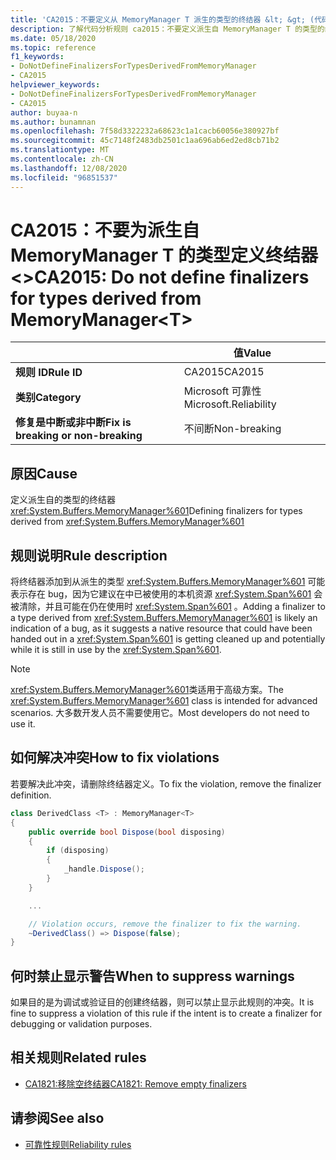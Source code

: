```yaml
---
title: 'CA2015：不要定义从 MemoryManager T 派生的类型的终结器 &lt; &gt; (代码分析) '
description: 了解代码分析规则 ca2015：不要定义派生自 MemoryManager T 的类型的终结器 &lt;&gt;
ms.date: 05/18/2020
ms.topic: reference
f1_keywords:
- DoNotDefineFinalizersForTypesDerivedFromMemoryManager
- CA2015
helpviewer_keywords:
- DoNotDefineFinalizersForTypesDerivedFromMemoryManager
- CA2015
author: buyaa-n
ms.author: bunamnan
ms.openlocfilehash: 7f58d3322232a68623c1a1cacb60056e380927bf
ms.sourcegitcommit: 45c7148f2483db2501c1aa696ab6ed2ed8cb71b2
ms.translationtype: MT
ms.contentlocale: zh-CN
ms.lasthandoff: 12/08/2020
ms.locfileid: "96851537"
---
```

# <a name="ca2015-do-not-define-finalizers-for-types-derived-from-memorymanagerlttgt"></a><span data-ttu-id="28359-103">CA2015：不要为派生自 MemoryManager T 的类型定义终结器 &lt;&gt;</span><span class="sxs-lookup"><span data-stu-id="28359-103">CA2015: Do not define finalizers for types derived from MemoryManager&lt;T&gt;</span></span>

| | <span data-ttu-id="28359-104">值</span><span class="sxs-lookup"><span data-stu-id="28359-104">Value</span></span> |
|-|-|
| <span data-ttu-id="28359-105">**规则 ID**</span><span class="sxs-lookup"><span data-stu-id="28359-105">**Rule ID**</span></span> |<span data-ttu-id="28359-106">CA2015</span><span class="sxs-lookup"><span data-stu-id="28359-106">CA2015</span></span>|
| <span data-ttu-id="28359-107">**类别**</span><span class="sxs-lookup"><span data-stu-id="28359-107">**Category**</span></span> |<span data-ttu-id="28359-108">Microsoft 可靠性</span><span class="sxs-lookup"><span data-stu-id="28359-108">Microsoft.Reliability</span></span>|
| <span data-ttu-id="28359-109">**修复是中断或非中断**</span><span class="sxs-lookup"><span data-stu-id="28359-109">**Fix is breaking or non-breaking**</span></span> |<span data-ttu-id="28359-110">不间断</span><span class="sxs-lookup"><span data-stu-id="28359-110">Non-breaking</span></span>|

## <a name="cause"></a><span data-ttu-id="28359-111">原因</span><span class="sxs-lookup"><span data-stu-id="28359-111">Cause</span></span>

<span data-ttu-id="28359-112">定义派生自的类型的终结器 <xref:System.Buffers.MemoryManager%601></span><span class="sxs-lookup"><span data-stu-id="28359-112">Defining finalizers for types derived from <xref:System.Buffers.MemoryManager%601></span></span>

## <a name="rule-description"></a><span data-ttu-id="28359-113">规则说明</span><span class="sxs-lookup"><span data-stu-id="28359-113">Rule description</span></span>

<span data-ttu-id="28359-114">将终结器添加到从派生的类型 <xref:System.Buffers.MemoryManager%601> 可能表示存在 bug，因为它建议在中已被使用的本机资源 <xref:System.Span%601> 会被清除，并且可能在仍在使用时 <xref:System.Span%601> 。</span><span class="sxs-lookup"><span data-stu-id="28359-114">Adding a finalizer to a type derived from <xref:System.Buffers.MemoryManager%601> is likely an indication of a bug, as it suggests a native resource that could have been handed out in a <xref:System.Span%601> is getting cleaned up and potentially while it is still in use by the <xref:System.Span%601>.</span></span>

> [!NOTE]
> <span data-ttu-id="28359-115"><xref:System.Buffers.MemoryManager%601>类适用于高级方案。</span><span class="sxs-lookup"><span data-stu-id="28359-115">The <xref:System.Buffers.MemoryManager%601> class is intended for advanced scenarios.</span></span> <span data-ttu-id="28359-116">大多数开发人员不需要使用它。</span><span class="sxs-lookup"><span data-stu-id="28359-116">Most developers do not need to use it.</span></span>

## <a name="how-to-fix-violations"></a><span data-ttu-id="28359-117">如何解决冲突</span><span class="sxs-lookup"><span data-stu-id="28359-117">How to fix violations</span></span>

<span data-ttu-id="28359-118">若要解决此冲突，请删除终结器定义。</span><span class="sxs-lookup"><span data-stu-id="28359-118">To fix the violation, remove the finalizer definition.</span></span>

```csharp
class DerivedClass <T> : MemoryManager<T>
{
    public override bool Dispose(bool disposing)
    {
        if (disposing)
        {
            _handle.Dispose();
        }
    }

    ...

    // Violation occurs, remove the finalizer to fix the warning.
    ~DerivedClass() => Dispose(false);
}
```

## <a name="when-to-suppress-warnings"></a><span data-ttu-id="28359-119">何时禁止显示警告</span><span class="sxs-lookup"><span data-stu-id="28359-119">When to suppress warnings</span></span>

<span data-ttu-id="28359-120">如果目的是为调试或验证目的创建终结器，则可以禁止显示此规则的冲突。</span><span class="sxs-lookup"><span data-stu-id="28359-120">It is fine to suppress a violation of this rule if the intent is to create a finalizer for debugging or validation purposes.</span></span>

## <a name="related-rules"></a><span data-ttu-id="28359-121">相关规则</span><span class="sxs-lookup"><span data-stu-id="28359-121">Related rules</span></span>

- [<span data-ttu-id="28359-122">CA1821:移除空终结器</span><span class="sxs-lookup"><span data-stu-id="28359-122">CA1821: Remove empty finalizers</span></span>](ca1821.md)

## <a name="see-also"></a><span data-ttu-id="28359-123">请参阅</span><span class="sxs-lookup"><span data-stu-id="28359-123">See also</span></span>

- [<span data-ttu-id="28359-124">可靠性规则</span><span class="sxs-lookup"><span data-stu-id="28359-124">Reliability rules</span></span>](reliability-warnings.md)
